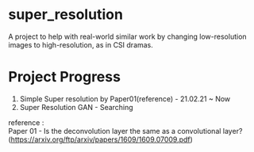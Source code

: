 # super_resolution
A project to help with real-world similar work by changing low-resolution images to high-resolution, as in CSI dramas.

# Project Progress
1. Simple Super resolution by Paper01(reference) - 21.02.21 ~ Now
2. Super Resolution GAN - Searching

reference :  
Paper 01 - Is the deconvolution layer the same as a convolutional layer?
(https://arxiv.org/ftp/arxiv/papers/1609/1609.07009.pdf)
